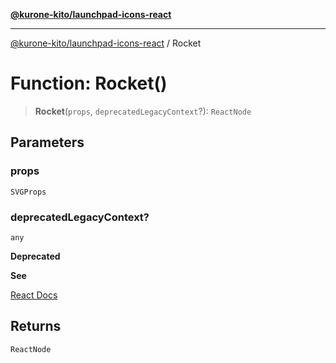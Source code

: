 [**@kurone-kito/launchpad-icons-react**](../README.md)

***

[@kurone-kito/launchpad-icons-react](../globals.md) / Rocket

# Function: Rocket()

> **Rocket**(`props`, `deprecatedLegacyContext`?): `ReactNode`

## Parameters

### props

`SVGProps`

### deprecatedLegacyContext?

`any`

**Deprecated**

**See**

[React Docs](https://legacy.reactjs.org/docs/legacy-context.html#referencing-context-in-lifecycle-methods)

## Returns

`ReactNode`
